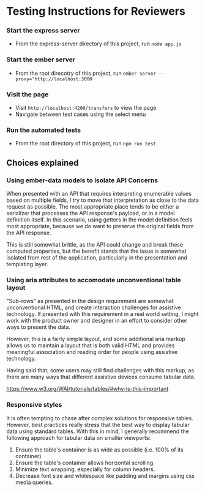 # Testing Instructions for Reviewers

### Start the express server

- From the express-server directory of this project, run `node app.js`

### Start the ember server

- From the root direcotry of this project, run `ember server --proxy="http://localhost:3000`

### Visit the page

- Visit `http://localhost:4200/transfers` to view the page
- Navigate between test cases using the select menu

### Run the automated tests

- From the root directory of this project, run `npm run test`

## Choices explained

### Using ember-data models to isolate API Concerns

When presented with an API that requires interpreting enumerable values based on multiple fields, I try to move that interpretation as close to the data request as possible.  The most appropriate place tends to be either a serializer that processes the API response's payload, or in a model definition itself.  In this scenario, using getters in the model definition feels most appropriate, because we do want to preserve the original fields from the API response.

This is still somewhat brittle, as the API could change and break these computed properties, but the benefit stands that the issue is somewhat isolated from rest of the application, particularly in the presentation and templating layer.

### Using aria attributes to accomodate unconventional table layout

"Sub-rows" as presented in the design requirement are somewhat unconventional HTML, and create interaction challenges for assistive technology.  If presented with this requirement in a real world setting, I might work with the product owner and designer in an effort to consider other ways to present the data.

However, this is a fairly simple layout, and some additional aria markup allows us to maintain a layout that is both valid HTML and provides meaningful association and reading order for people using assistive technology.

Having said that, some users may still find challenges with this markup, as there are many ways that different assistive devices consume tabular data.

https://www.w3.org/WAI/tutorials/tables/#why-is-this-important

### Responsive styles

It is often tempting to chase after complex solutions for responsive tables.  However, best practices really stress that the best way to display tabular data using standard tables.  With this in mind, I generally recommend the following approach for tabular data on smaller viewports:

1. Ensure the table's container is as wide as possible (i.e. 100% of its container)
2. Ensure the table's container allows horizontal scrolling.
3. Minimize text wrapping, especially for column headers.
4. Decrease font size and whitespace like padding and margins using css media queries.
